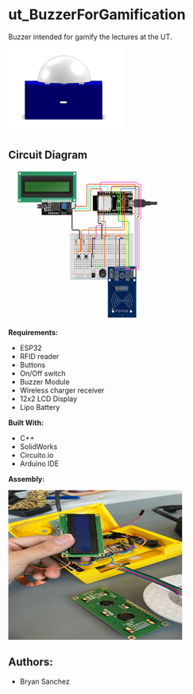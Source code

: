 # ut_BuzzerForGamification
Buzzer intended for gamify the lectures at the UT.

<img src="Test.png"  width="230" height="170">

## Circuit Diagram
<img src="CircuitDiagram.png"  width="320" height="300">

**Requirements:**
- ESP32
- RFID reader
- Buttons
- On/Off switch
- Buzzer Module
- Wireless charger receiver
- 12x2 LCD Display
- Lipo Battery

**Built With:**
- C++
- SolidWorks
- Circuito.io
- Arduino IDE

**Assembly:**

<img src="Assembly.jpeg"  width="350" height="300">

## Authors:

- Bryan Sanchez
